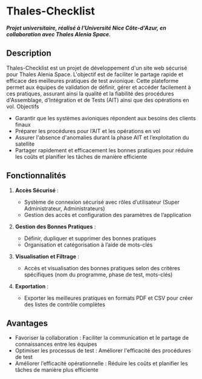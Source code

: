 # Thales-Checklist

***Projet universitaire, réalisé à l'Université Nice Côte-d'Azur, en collaboration avec Thales Alenia Space.***

## Description

Thales-Checklist est un projet de développement d'un site web sécurisé pour Thales Alenia Space. L'objectif est de faciliter le partage rapide et efficace des meilleures pratiques de test avionique. Cette plateforme permet aux équipes de validation de définir, gérer et accéder facilement à ces pratiques, assurant ainsi la qualité et la fiabilité des procédures d'Assemblage, d’Intégration et de Tests (AIT) ainsi que des opérations en vol.
Objectifs

- Garantir que les systèmes avioniques répondent aux besoins des clients finaux
- Préparer les procédures pour l’AIT et les opérations en vol
- Assurer l'absence d'anomalies durant la phase AIT et l’exploitation du satellite
- Partager rapidement et efficacement les bonnes pratiques pour réduire les coûts et planifier les tâches de manière efficiente

## Fonctionnalités

1) **Accès Sécurisé** :
    - Système de connexion sécurisé avec rôles d’utilisateur (Super Administrateur, Administrateurs)
    - Gestion des accès et configuration des paramètres de l’application

2) **Gestion des Bonnes Pratiques** :
    - Définir, dupliquer et supprimer des bonnes pratiques
    - Organisation et catégorisation à l’aide de mots-clés

3) **Visualisation et Filtrage** :
    - Accès et visualisation des bonnes pratiques selon des critères spécifiques (nom du programme, phase de test, mots-clés)

4) **Exportation** :
    - Exporter les meilleures pratiques en formats PDF et CSV pour créer des listes de contrôle complètes

## Avantages

- Favoriser la collaboration : Faciliter la communication et le partage de connaissances entre les équipes
- Optimiser les processus de test : Améliorer l'efficacité des procédures de test
- Améliorer l’efficacité opérationnelle : Réduire les coûts et planifier les tâches de manière plus efficiente

